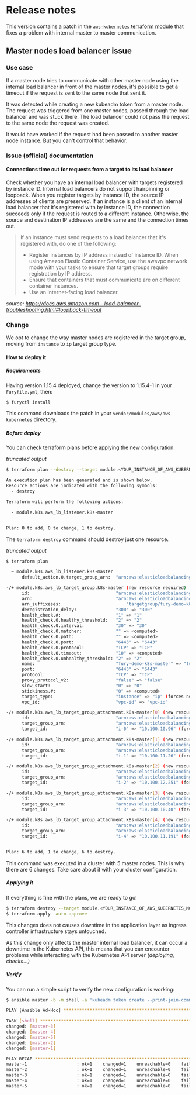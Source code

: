 # Release notes

This version contains a patch in the [`aws-kubernetes` terraform module](modules/aws-kubernetes) that fixes a problem with internal master to master communication.

## Master nodes load balancer issue

### Use case

If a master node tries to communicate with other master node using the internal load balancer in front of the master nodes, it's possible to get a timeout if the request is sent to the same node that sent it.

It was detected while creating a new kubeadm token from a master node. The request was triggered from one master nodes, passed through the load balancer and was stuck there.
The load balancer could not pass the request to the same node the request was created.

It would have worked if the request had been passed to another master node instance. But you can't control that behavior.

### Issue (official) documentation

#### Connections time out for requests from a target to its load balancer

Check whether you have an internal load balancer with targets registered by instance ID. Internal load balancers do not support hairpinning or loopback. When you register targets by instance ID, the source IP addresses of clients are preserved. If an instance is a client of an internal load balancer that it's registered with by instance ID, the connection succeeds only if the request is routed to a different instance. Otherwise, the source and destination IP addresses are the same and the connection times out.

> If an instance must send requests to a load balancer that it's registered with, do one of the following:
> - Register instances by IP address instead of instance ID. When using Amazon Elastic Container Service, use the awsvpc network mode with your tasks to ensure that target groups require registration by IP address.
> - Ensure that containers that must communicate are on different container instances.
> - Use an Internet-facing load balancer.

*source: [https://docs.aws.amazon.com - load-balancer-troubleshooting.html#loopback-timeout](https://docs.aws.amazon.com/elasticloadbalancing/latest/network/load-balancer-troubleshooting.html#loopback-timeout)*

### Change

We opt to change the way master nodes are registered in the target group, moving from `instance` to `ip` target group type.

#### How to deploy it

##### Requirements

Having version 1.15.4 deployed, change the version to 1.15.4-1 in your `Furyfile.yml`, then:

```bash
$ furyctl install
```

This command downloads the patch in your `vendor/modules/aws/aws-kubernetes` directory.


##### Before deploy

You can check terraform plans before applying the new configuration.

*truncated output*
```bash
$ terraform plan --destroy --target module.<YOUR_INSTANCE_OF_AWS_KUBERNETES_MODULE_NAME>.aws_lb_listener.k8s-master

An execution plan has been generated and is shown below.
Resource actions are indicated with the following symbols:
  - destroy

Terraform will perform the following actions:

  - module.k8s.aws_lb_listener.k8s-master


Plan: 0 to add, 0 to change, 1 to destroy.
```

The `terraform destroy` command should destroy just one resource.

*truncated output*
```bash
$ terraform plan

  ~ module.k8s.aws_lb_listener.k8s-master
      default_action.0.target_group_arn:  "arn:aws:elasticloadbalancing:eu-west-1:ACCOUNT-ID:targetgroup/fury-demo-k8s-master/tid" => "${aws_lb_target_group.k8s-master.arn}"

-/+ module.k8s.aws_lb_target_group.k8s-master (new resource required)
      id:                                 "arn:aws:elasticloadbalancing:eu-west-1:ACCOUNT-ID:targetgroup/fury-demo-k8s-master/tid" => <computed> (forces new resource)
      arn:                                "arn:aws:elasticloadbalancing:eu-west-1:ACCOUNT-ID:targetgroup/fury-demo-k8s-master/tid" => <computed>
      arn_suffixeses:                         "targetgroup/fury-demo-k8s-master/tid" => <computed>
      deregistration_delay:               "300" => "300"
      health_check.#:                     "1" => "1"
      health_check.0.healthy_threshold:   "2" => "2"
      health_check.0.interval:            "30" => "30"
      health_check.0.matcher:             "" => <computed>
      health_check.0.path:                "" => <computed>
      health_check.0.port:                "6443" => "6443"
      health_check.0.protocol:            "TCP" => "TCP"
      health_check.0.timeout:             "10" => <computed>
      health_check.0.unhealthy_threshold: "2" => "2"
      name:                               "fury-demo-k8s-master" => "fury-demo-k8s-master"
      port:                               "6443" => "6443"
      protocol:                           "TCP" => "TCP"
      proxy_protocol_v2:                  "false" => "false"
      slow_start:                         "0" => "0"
      stickiness.#:                       "0" => <computed>
      target_type:                        "instance" => "ip" (forces new resource)
      vpc_id:                             "vpc-id" => "vpc-id"

-/+ module.k8s.aws_lb_target_group_attachment.k8s-master[0] (new resource required)
      id:                                 "arn:aws:elasticloadbalancing:eu-west-1:ACCOUNT-ID:targetgroup/fury-demo-k8s-master/tid-aid594200000006" => <computed> (forces new resource)
      target_group_arn:                   "arn:aws:elasticloadbalancing:eu-west-1:ACCOUNT-ID:targetgroup/fury-demo-k8s-master/tid" => "${aws_lb_target_group.k8s-master.arn}" (forces new resource)
      target_id:                          "i-0" => "10.100.10.96" (forces new resource)

-/+ module.k8s.aws_lb_target_group_attachment.k8s-master[1] (new resource required)
      id:                                 "arn:aws:elasticloadbalancing:eu-west-1:ACCOUNT-ID:targetgroup/fury-demo-k8s-master/tid-aid929900000008" => <computed> (forces new resource)
      target_group_arn:                   "arn:aws:elasticloadbalancing:eu-west-1:ACCOUNT-ID:targetgroup/fury-demo-k8s-master/tid" => "${aws_lb_target_group.k8s-master.arn}" (forces new resource)
      target_id:                          "i-1" => "10.100.11.26" (forces new resource)

-/+ module.k8s.aws_lb_target_group_attachment.k8s-master[2] (new resource required)
      id:                                 "arn:aws:elasticloadbalancing:eu-west-1:ACCOUNT-ID:targetgroup/fury-demo-k8s-master/tid-aid223100000004" => <computed> (forces new resource)
      target_group_arn:                   "arn:aws:elasticloadbalancing:eu-west-1:ACCOUNT-ID:targetgroup/fury-demo-k8s-master/tid" => "${aws_lb_target_group.k8s-master.arn}" (forces new resource)
      target_id:                          "i-2" => "10.100.12.251" (forces new resource)

-/+ module.k8s.aws_lb_target_group_attachment.k8s-master[3] (new resource required)
      id:                                 "arn:aws:elasticloadbalancing:eu-west-1:ACCOUNT-ID:targetgroup/fury-demo-k8s-master/tid-aid262500000005" => <computed> (forces new resource)
      target_group_arn:                   "arn:aws:elasticloadbalancing:eu-west-1:ACCOUNT-ID:targetgroup/fury-demo-k8s-master/tid" => "${aws_lb_target_group.k8s-master.arn}" (forces new resource)
      target_id:                          "i-3" => "10.100.10.40" (forces new resource)

-/+ module.k8s.aws_lb_target_group_attachment.k8s-master[4] (new resource required)
      id:                                 "arn:aws:elasticloadbalancing:eu-west-1:ACCOUNT-ID:targetgroup/fury-demo-k8s-master/tid-aid642200000007" => <computed> (forces new resource)
      target_group_arn:                   "arn:aws:elasticloadbalancing:eu-west-1:ACCOUNT-ID:targetgroup/fury-demo-k8s-master/tid" => "${aws_lb_target_group.k8s-master.arn}" (forces new resource)
      target_id:                          "i-4" => "10.100.11.191" (forces new resource)


Plan: 6 to add, 1 to change, 6 to destroy.
```

This command was executed in a cluster with 5 master nodes. This is why there are 6 changes. Take care about it with your cluster configuration.

##### Applying it

If everything is fine with the plans, we are ready to go!

```bash
$ terraform destroy --target module.<YOUR_INSTANCE_OF_AWS_KUBERNETES_MODULE_NAME>.aws_lb_listener.k8s-master
$ terraform apply -auto-approve
```

This changes does not causes downtime in the application layer as ingress controller infrastructure stays untouched.

As this change only affects the master internal load balancer, it can occur a downtime in the Kubernetes API, this means that you can encounter problems while interacting with the Kubernetes API server *(deploying, checks...)*

##### Verify

You can run a simple script to verify the new configuration is working:

```bash
$ ansible master -b -m shell -a 'kubeadm token create --print-join-command --ttl=30m'

PLAY [Ansible Ad-Hoc] **************************************************************************************************************************************************************************************

TASK [shell] ***********************************************************************************************************************************************************************************************
changed: [master-3]
changed: [master-4]
changed: [master-5]
changed: [master-2]
changed: [master-1]

PLAY RECAP *************************************************************************************************************************************************************************************************
master-1                   : ok=1    changed=1    unreachable=0    failed=0    skipped=0    rescued=0    ignored=0
master-2                   : ok=1    changed=1    unreachable=0    failed=0    skipped=0    rescued=0    ignored=0
master-3                   : ok=1    changed=1    unreachable=0    failed=0    skipped=0    rescued=0    ignored=0
master-4                   : ok=1    changed=1    unreachable=0    failed=0    skipped=0    rescued=0    ignored=0
master-5                   : ok=1    changed=1    unreachable=0    failed=0    skipped=0    rescued=0    ignored=0
```
